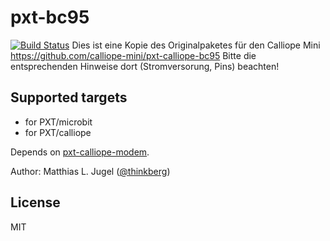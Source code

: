 # pxt-bc95

[![Build Status](https://travis-ci.org/MKleinSB/pxt-makerbit-calliope.svg?branch=master)](https://travis-ci.org/MKleinSB/pxt-makerbit-calliope)
Dies ist eine Kopie des Originalpaketes für den Calliope Mini https://github.com/calliope-mini/pxt-calliope-bc95
Bitte die entsprechenden Hinweise dort (Stromversorung, Pins) beachten!

## Supported targets

* for PXT/microbit
* for PXT/calliope

Depends on [pxt-calliope-modem](https://github.com/calliope-mini/pxt-calliope-modem).

Author: Matthias L. Jugel ([@thinkberg](https://twitter.com/thinkberg))

## License

MIT
